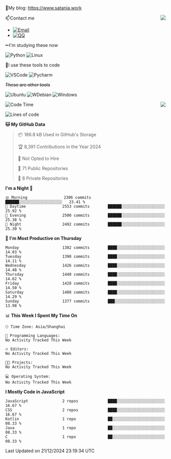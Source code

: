 📰My blog: https://www.satania.work

<img align="right" src="https://github-readme-stats.vercel.app/api/top-langs/?username=Katriell"/>

📫Contact me

* [![Email](https://img.shields.io/badge/Email-Iris@satania.work-1?style=social&logoColor=fff)](mailto:Iris@satania.work)
* [![QQ](https://img.shields.io/badge/QQ-2088839458-1?style=social&logoColor=fff)](tencent://AddContact/?fromId=45&fromSubId=1&subcmd=all&uin=2088839458&website=www.oicqzone.com)

✏I'm studying these now

![Python](https://img.shields.io/badge/-Python-blue?style=flat-square&logo=Python&logoColor=fff)
![Linux](https://img.shields.io/badge/-Linux-black?style=flat-square&logo=Linux&logoColor=fff)

🔨I use these tools to code

![VSCode](https://img.shields.io/badge/-VSCode-blue?style=flat-square&logo=visualstudiocode&logoColor=fff)
![Pycharm](https://img.shields.io/badge/-Pycharm-green?style=flat-square&logo=pycharm&logoColor=fff)

 ~~These are other tools~~

![Ubuntu](https://img.shields.io/badge/-Ubuntu-orange?style=flat-square&logo=Ubuntu&logoColor=fff)
![WDebian](https://img.shields.io/badge/-Debian-blue?style=flat-square&logo=Debian&logoColor=fff)
![Windows](https://img.shields.io/badge/-Windows-blue?style=flat-square&logo=Windows&logoColor=fff)


<img align="right" src="https://github-readme-stats-beta-amber-44.vercel.app/api?username=Katriell&show_icons=true&role=OWNER,ORGANIZATION_MEMBER,COLLABORATOR&locale=zh-my"/>

<!--START_SECTION:waka-->
![Code Time](http://img.shields.io/badge/Code%20Time-21%20mins-blue)

![Lines of code](https://img.shields.io/badge/From%20Hello%20World%20I%27ve%20Written-17.6%20thousand%20lines%20of%20code-blue)

**🐱 My GitHub Data** 

> 📦 186.8 kB Used in GitHub's Storage 
 > 
> 🏆 8,391 Contributions in the Year 2024
 > 
> 🚫 Not Opted to Hire
 > 
> 📜 71 Public Repositories 
 > 
> 🔑 8 Private Repositories 
 > 
**I'm a Night 🦉** 

```text
🌞 Morning                2306 commits        ██████░░░░░░░░░░░░░░░░░░░   23.41 % 
🌆 Daytime                2553 commits        ██████░░░░░░░░░░░░░░░░░░░   25.92 % 
🌃 Evening                2500 commits        ██████░░░░░░░░░░░░░░░░░░░   25.38 % 
🌙 Night                  2492 commits        ██████░░░░░░░░░░░░░░░░░░░   25.30 % 
```
📅 **I'm Most Productive on Thursday** 

```text
Monday                   1382 commits        ████░░░░░░░░░░░░░░░░░░░░░   14.03 % 
Tuesday                  1390 commits        ████░░░░░░░░░░░░░░░░░░░░░   14.11 % 
Wednesday                1426 commits        ████░░░░░░░░░░░░░░░░░░░░░   14.48 % 
Thursday                 1440 commits        ████░░░░░░░░░░░░░░░░░░░░░   14.62 % 
Friday                   1428 commits        ████░░░░░░░░░░░░░░░░░░░░░   14.50 % 
Saturday                 1408 commits        ████░░░░░░░░░░░░░░░░░░░░░   14.29 % 
Sunday                   1377 commits        ███░░░░░░░░░░░░░░░░░░░░░░   13.98 % 
```


📊 **This Week I Spent My Time On** 

```text
🕑︎ Time Zone: Asia/Shanghai

💬 Programming Languages: 
No Activity Tracked This Week

🔥 Editors: 
No Activity Tracked This Week

🐱‍💻 Projects: 
No Activity Tracked This Week

💻 Operating System: 
No Activity Tracked This Week
```

**I Mostly Code in JavaScript** 

```text
JavaScript               2 repos             ████░░░░░░░░░░░░░░░░░░░░░   16.67 % 
CSS                      2 repos             ████░░░░░░░░░░░░░░░░░░░░░   16.67 % 
Kotlin                   1 repo              ██░░░░░░░░░░░░░░░░░░░░░░░   08.33 % 
Java                     1 repo              ██░░░░░░░░░░░░░░░░░░░░░░░   08.33 % 
C                        1 repo              ██░░░░░░░░░░░░░░░░░░░░░░░   08.33 % 
```




 Last Updated on 21/12/2024 23:19:34 UTC
<!--END_SECTION:waka-->

